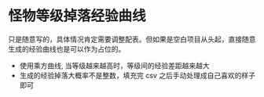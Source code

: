 # 怪物等级掉落经验曲线

只是随意写的，具体情况肯定需要调整配表。但如果是空白项目从头起，直接随意生成的经验曲线也是可以作为占位的。

* 使用乘方曲线, 当等级越来越高时，等级间的经验差距越来越大
* 生成的经验掉落大概率不是整数，填充完 csv 之后手动处理成自己喜欢的样子即可
